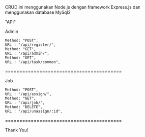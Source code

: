 CRUD ini menggunakan Node.js dengan framework Express.js dan menggunakan database MySql2

"API"

Admin

    Method: "POST",
    URL : "/api/register/",
    Method: "GET",
    URL : "/api/admin/",
    Method: "GET",
    URL : "/api/task/common",

=========================================

Job

    Method: "POST",
    URL : "/api/assign/",
    Method: "GET",
    URL : "/api/job/",
    Method: "DELETE",
    URL : "/api/unassign/:id",

=========================================


Thank You!


